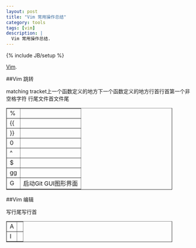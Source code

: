 ```yaml
---
layout: post
title: "Vim 常用操作总结"
category: tools 
tags: [vim]
description: |
  Vim 常用操作总结. 
---
```

{% include JB/setup %}

[Vim](http://www.vim.org/).

##Vim 跳转
<table border="1" style="width:90%;">
	<tr><td>%</td>matching tracket<td></td></tr>
	<tr><td>{{</td>上一个函数定义的地方<td></td></tr>
	<tr><td>}}</td>下一个函数定义的地方<td></td></tr>
	<tr><td>0</td>行首<td></td></tr>
	<tr><td>^</td>行首第一个非空格字符 <td></td></tr>
	<tr><td>$</td>行尾<td></td></tr>
	<tr><td>gg</td>文件首<td></td></tr>
	<tr><td>G</td>文件尾<td>启动Git GUI图形界面</td></tr>
</table>

##Vim 编辑
<table border="1" style="width:90%;">
	<tr><td>A</td>写行尾<td></td></tr>
	<tr><td>I</td>写行首<td></td></tr>
</table>

